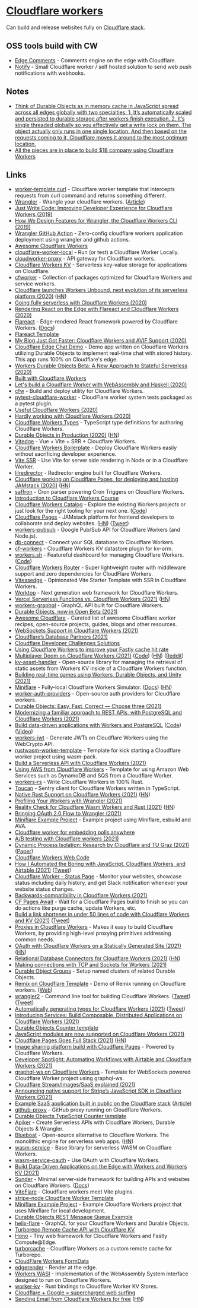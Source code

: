 # [Cloudflare workers](https://workers.cloudflare.com/)

Can build and release websites fully on [Cloudflare stack](https://twitter.com/pbteja1998/status/1496147994533679105).

## OSS tools build with CW

- [Edge Comments](https://github.com/umstek/edge-comments) - Comments engine on the edge with Cloudflare.
- [Notify](https://github.com/K0IN/Notify) - Small Cloudflare worker / self hosted solution to send web push notifications with webhooks.

## Notes

- [Think of Durable Objects as in memory cache in JavaScript spread across all edges globally with two specialties: 1. It’s automatically scaled and persisted to durable storage after workers finish execution. 2. It’s single threaded globally so you effectively get a write lock on them. The object actually only runs in one single location. And then based on the requests coming to it, Cloudflare moves it around to the most optimum location.](https://twitter.com/chatsidhartha/status/1460511611756728323?s=28)
- [All the pieces are in place to build $1B company using Cloudflare Workers](https://twitter.com/eastdakota/status/1461722959639240713)

## Links

- [worker-template curl](https://github.com/Gaafar/curl-worker) - Cloudflare worker template that intercepts requests from curl command and returns something different.
- [Wrangler](https://github.com/cloudflare/wrangler) - Wrangle your cloudflare workers. ([Article](https://blog.cloudflare.com/announcing-wrangler-dev-the-edge-on-localhost/))
- [Just Write Code: Improving Developer Experience for Cloudflare Workers (2019)](https://blog.cloudflare.com/just-write-code-improving-developer-experience-for-cloudflare-workers/)
- [How We Design Features for Wrangler, the Cloudflare Workers CLI (2019)](https://blog.cloudflare.com/how-we-design-features-for-wrangler)
- [Wrangler GitHub Action](https://github.com/cloudflare/wrangler-action) - Zero-config cloudflare workers application deployment using wrangler and github actions.
- [Awesome Cloudflare Workers](https://github.com/tomByrer/awesome-cloudflare-workers)
- [cloudflare-worker-local](https://github.com/gja/cloudflare-worker-local) - Run (or test) a Cloudflare Worker Locally.
- [cloudworker-proxy](https://github.com/markusahlstrand/cloudworker-proxy) - API gateway for Cloudflare workers.
- [Cloudflare Workers KV](https://www.cloudflare.com/products/workers-kv/) - Serverless key-value storage for applications on Cloudflare.
- [cfworker](https://github.com/cfworker/cfworker) - Collection of packages optimized for Cloudflare Workers and service workers.
- [Cloudflare launches Workers Unbound, next evolution of its serverless platform (2020)](https://blog.cloudflare.com/introducing-workers-unbound/) ([HN](https://news.ycombinator.com/item?id=23965514))
- [Going fully serverless with Cloudflare Workers (2020)](https://guido.io/posts/going-fully-serverless-with-cloudflare-workers/)
- [Rendering React on the Edge with Flareact and Cloudflare Workers (2020)](https://blog.cloudflare.com/rendering-react-on-the-edge-with-flareact-and-cloudflare-workers/)
- [Flareact](https://github.com/flareact/flareact) - Edge-rendered React framework powered by Cloudflare Workers. ([Docs](https://flareact.com/))
- [Flareact Template](https://github.com/flareact/flareact-template)
- [My Blog Just Got Faster: Cloudflare Workers and AVIF Support (2020)](https://endler.dev/2020/perf)
- [Cloudflare Edge Chat Demo](https://github.com/cloudflare/workers-chat-demo/) - Demo app written on Cloudflare Workers utilizing Durable Objects to implement real-time chat with stored history. This app runs 100% on Cloudflare's edge.
- [Workers Durable Objects Beta: A New Approach to Stateful Serverless (2020)](https://blog.cloudflare.com/introducing-workers-durable-objects/)
- [Built with Cloudflare Workers](https://workers.cloudflare.com/built-with)
- [Let's build a Cloudflare Worker with WebAssembly and Haskell (2020)](https://blog.cloudflare.com/cloudflare-worker-with-webassembly-and-haskell/)
- [cfw](https://github.com/lukeed/cfw) - Build and deploy utility for Cloudflare Workers.
- [pytest-cloudflare-worker](https://github.com/samuelcolvin/pytest-cloudflare-worker) - CloudFlare worker system tests packaged as a pytest plugin.
- [Useful Cloudflare Workers (2020)](https://max.town/b-4ZHOV1QJm2wbE-G9Uf4Q/aXyYJ6VdS5KVHa_fWtmzyA.html)
- [Hardly working with Cloudflare Workers (2020)](https://blog.notifly.io/2020/11/04/hardly-working-with-cloudflare-workers)
- [Cloudflare Workers Types](https://github.com/cloudflare/workers-types) - TypeScript type definitions for authoring Cloudflare Workers.
- [Durable Objects in Production (2020)](https://linc.sh/blog/durable-objects-in-production) ([HN](https://news.ycombinator.com/item?id=25084470))
- [Vitedge](https://github.com/frandiox/vitedge) - Vue + Vite + SRR + Cloudflare Workers.
- [Cloudflare Workers Boilerplate](https://github.com/frandiox/cf-workers-boilerplate) - Deploy Cloudflare Workers easily without sacrificing developer experience.
- [Vite SSR](https://github.com/frandiox/vite-ssr) - Use Vite for server side rendering in Node or in a Cloudflare Worker.
- [lilredirector](https://github.com/signalnerve/lilredirector) - Redirector engine built for Cloudflare Workers.
- [Cloudflare working on Cloudflare Pages, for deploying and hosting JAMstack (2020)](https://twitter.com/wongmjane/status/1335198021131194370) ([HN](https://news.ycombinator.com/item?id=25326232))
- [saffron](https://github.com/cloudflare/saffron) - Cron parser powering Cron Triggers on Cloudflare Workers.
- [Introduction to Cloudflare Workers Course](https://egghead.io/playlists/introduction-to-cloudflare-workers-5aa3)
- [Cloudflare Workers Catalog](https://workers-catalog.pages.dev/) - Explore the existing Workers projects or just look for the right tooling for your next one. ([Code](https://github.com/eidam/cf-workers-catalog))
- [Cloudflare Pages](https://pages.cloudflare.com/) - JAMstack platform for frontend developers to collaborate and deploy websites. ([HN](https://news.ycombinator.com/item?id=26778894)) ([Tweet](https://twitter.com/CloudflareDev/status/1449038115042041862))
- [workers-pubsub](https://github.com/sagi/workers-pubsub) - Google Pub/Sub API for Cloudflare Workers (and Node.js).
- [db-connect](https://github.com/cloudflare/db-connect) - Connect your SQL database to Cloudflare Workers.
- [cf-workers](https://github.com/kv-orm/cf-workers) - Cloudflare Workers KV datastore plugin for kv-orm.
- [workers.sh](https://workers.sh/) - Featureful dashboard for managing Cloudflare Workers. ([Code](https://github.com/GregBrimble/workers.sh))
- [Cloudflare Workers Router](https://github.com/tsndr/cloudflare-worker-router) - Super lightweight router with middleware support and zero dependencies for CloudFlare Workers.
- [Vitessedge](https://github.com/frandiox/vitessedge-template) - Opinionated Vite Starter Template with SSR in Cloudflare Workers.
- [Worktop](https://github.com/lukeed/worktop) - Next generation web framework for Cloudflare Workers.
- [Vercel Serverless Functions vs. Cloudflare Workers (2021)](https://moiva.io/blog/vercel-serverless-functions-vs-cloudflare-workers) ([HN](https://news.ycombinator.com/item?id=26580102))
- [workers-graphql](https://github.com/caass/workers-graphql) - GraphQL API built for Cloudflare Workers.
- [Durable Objects, now in Open Beta (2021)](https://blog.cloudflare.com/durable-objects-open-beta/)
- [Awesome Cloudflare](https://github.com/irazasyed/awesome-cloudflare) - Curated list of awesome Cloudflare worker recipes, open-source projects, guides, blogs and other resources.
- [WebSockets Support in Cloudflare Workers (2021)](https://blog.cloudflare.com/introducing-websockets-in-workers/)
- [Cloudflare’s Database Partners (2021)](https://blog.cloudflare.com/partnership-announcement-db/)
- [Cloudflare Developer Challenges Solutions](https://github.com/cloudflare/devweek)
- [Using Cloudflare Workers to improve your Fastly cache hit rate](https://blog.diffen.com/post/631968553491415040/using-cloudflare-workers-to-improve-fastly-cache-hit-rat)
- [Multiplayer Doom on Cloudflare Workers (2021)](https://blog.cloudflare.com/doom-multiplayer-workers/) ([Code](https://github.com/cloudflare/doom-wasm)) ([HN](https://news.ycombinator.com/item?id=27194031)) ([Reddit](https://www.reddit.com/r/programming/comments/nfcavm/multiplayer_doom_on_cloudflare_workers/))
- [kv-asset-handler](https://github.com/cloudflare/kv-asset-handler) - Open-source library for managing the retrieval of static assets from Workers KV inside of a Cloudflare Workers function.
- [Building real-time games using Workers, Durable Objects, and Unity (2021)](https://blog.cloudflare.com/building-real-time-games-using-workers-durable-objects-and-unity/)
- [Miniflare](https://github.com/cloudflare/miniflare) - Fully-local Cloudflare Workers Simulator. ([Docs](https://miniflare.dev/)) ([HN](https://news.ycombinator.com/item?id=28640618))
- [worker-auth-providers](https://github.com/subhendukundu/worker-auth-providers) - Open-source auth providers for Cloudflare workers.
- [Durable Objects: Easy, Fast, Correct — Choose three (2021)](https://blog.cloudflare.com/durable-objects-easy-fast-correct-choose-three/)
- [Modernizing a familiar approach to REST APIs, with PostgreSQL and Cloudflare Workers (2021)](https://blog.cloudflare.com/modernizing-a-familiar-approach-to-rest-apis-with-postgresql-and-cloudflare-workers/)
- [Build data-driven applications with Workers and PostgreSQL](https://developers.cloudflare.com/workers/tutorials/postgres) ([Code](https://github.com/cloudflare/postgres-postgrest-cloudflared-example)) ([Video](https://www.youtube.com/watch?v=inLOwovtqQM))
- [workers-jwt](https://github.com/sagi/workers-jwt) - Generate JWTs on Cloudflare Workers using the WebCrypto API.
- [rustwasm-worker-template](https://github.com/cloudflare/rustwasm-worker-template) - Template for kick starting a Cloudflare worker project using wasm-pack.
- [Build a Serverless API with Cloudflare Workers (2021)](https://egghead.io/courses/build-a-serverless-api-with-cloudflare-workers-d67ca551)
- [Using AWS from Cloudflare Workers](https://github.com/cloudflare/workers-aws-template) - Template for using Amazon Web Services such as DynamoDB and SQS from a Cloudflare Worker.
- [workers-rs](https://github.com/cloudflare/workers-rs) - Write Cloudflare Workers in 100% Rust.
- [Toucan](https://github.com/robertcepa/toucan-js) - Sentry client for Cloudflare Workers written in TypeScript.
- [Native Rust Support on Cloudflare Workers (2021)](https://blog.cloudflare.com/workers-rust-sdk/) ([HN](https://news.ycombinator.com/item?id=28469171))
- [Profiling Your Workers with Wrangler (2021)](https://blog.cloudflare.com/profiling-your-workers-with-wrangler/)
- [Reality Check for Cloudflare Wasm Workers and Rust (2021)](https://nickb.dev/blog/reality-check-for-cloudflare-wasm-workers-and-rust) ([HN](https://news.ycombinator.com/item?id=28576295))
- [Bringing OAuth 2.0 Flow to Wrangler (2021)](https://blog.cloudflare.com/wrangler-oauth/)
- [Miniflare Example Project](https://github.com/mrbbot/miniflare-esbuild-ava) - Example project using Miniflare, esbuild and AVA.
- [Cloudflare worker for embedding polls anywhere](https://github.com/vberlier/poll)
- [A/B testing with Cloudflare workers (2021)](https://ptrlaszlo.com/posts/cloudflare-ab-testing)
- [Dynamic Process Isolation: Research by Cloudflare and TU Graz (2021)](https://blog.cloudflare.com/spectre-research-with-tu-graz/) ([Paper](https://arxiv.org/pdf/2110.04751.pdf))
- [Cloudflare Workers Web Code](https://github.com/cloudflare/workers.cloudflare.com)
- [How I Automated the Boring with JavaScript, Cloudflare Workers, and Airtable (2021)](https://www.youtube.com/watch?v=tFQ2kbiu1K4&t=2s) ([Tweet](https://twitter.com/CloudflareDev/status/1448035062985883651))
- [Cloudflare Worker - Status Page](https://github.com/eidam/cf-workers-status-page) - Monitor your websites, showcase status including daily history, and get Slack notification whenever your website status changes.
- [Backwards-compatibility in Cloudflare Workers (2021)](https://blog.cloudflare.com/backwards-compatibility-in-cloudflare-workers/)
- [CF Pages Await](https://github.com/WalshyDev/cf-pages-await) - Wait for a Cloudflare Pages build to finish so you can do actions like purge cache, update Workers, etc.
- [Build a link shortener in under 50 lines of code with Cloudflare Workers and KV (2021)](https://www.unravelled.dev/cloudflare-workers-link-shortener/) ([Tweet](https://twitter.com/kzhen/status/1457373214234091523))
- [Proxies in Cloudflare Workers](https://github.com/GitbookIO/proxies-on-cloudflare) - Makes it easy to build Cloudflare Workers, by providing high-level proxying primitives addressing common needs.
- [OAuth with Cloudflare Workers on a Statically Generated Site (2021)](https://abyteofcoding.com/blog/oauth-with-cloudflare-workers-on-a-statically-generated-site/) ([HN](https://news.ycombinator.com/item?id=29225950))
- [Relational Database Connectors for Cloudflare Workers (2021)](https://blog.cloudflare.com/relational-database-connectors/) ([HN](https://news.ycombinator.com/item?id=29227519))
- [Making connections with TCP and Sockets for Workers (2021)](https://blog.cloudflare.com/introducing-socket-workers/)
- [Durable Object Groups](https://github.com/cloudflare/dog) - Setup named clusters of related Durable Objects.
- [Remix on Cloudflare Template](https://github.com/jacob-ebey/remix-cloudflare-demo) - Demo of Remix running on Cloudflare workers. ([Web](https://remix-cloudflare-demo.jacob-ebey.workers.dev/))
- [wrangler2](https://github.com/cloudflare/wrangler2) - Command line tool for building Cloudflare Workers. ([Tweet](https://twitter.com/jevakallio/status/1460617288638468103)) ([Tweet](https://twitter.com/threepointone/status/1460611387735134209))
- [Automatically generating types for Cloudflare Workers (2021)](https://blog.cloudflare.com/automatically-generated-types/) ([Tweet](https://twitter.com/_mrbbot/status/1460619162108280835))
- [Introducing Services: Build Composable, Distributed Applications on Cloudflare Workers (2021)](https://blog.cloudflare.com/introducing-worker-services/)
- [Durable Objects Counter template](https://github.com/cloudflare/durable-objects-rollup-esm)
- [JavaScript modules are now supported on Cloudflare Workers (2021)](https://blog.cloudflare.com/workers-javascript-modules/)
- [Cloudflare Pages Goes Full Stack (2021)](https://blog.cloudflare.com/cloudflare-pages-goes-full-stack/) ([HN](https://news.ycombinator.com/item?id=29253032))
- [Image sharing platform build with Cloudflare Pages](https://github.com/cloudflare/images.pages.dev) - Powered by Cloudflare Workers.
- [Developer Spotlight: Automating Workflows with Airtable and Cloudflare Workers (2021)](https://blog.cloudflare.com/developer-spotlight-jacob-hands-tritails/)
- [graphql-ws on Cloudflare Workers](https://github.com/enisdenjo/cloudflare-worker-graphql-ws-template) - Template for WebSockets powered Cloudflare Worker project using graphql-ws.
- [Cloudflare Stream/Images/SaaS explained (2021)](https://twitter.com/signalnerve/status/1461729892983353347)
- [Announcing native support for Stripe’s JavaScript SDK in Cloudflare Workers (2021)](https://blog.cloudflare.com/announcing-stripe-support-in-workers/)
- [Example SaaS application built in public on the Cloudflare stack](https://github.com/cloudflare/production-saas) ([Article](https://blog.cloudflare.com/production-saas-intro/))
- [github-proxy](https://github.com/mchaNetwork/github-proxy) - GitHub proxy running on Cloudflare Workers.
- [Durable Objects TypeScript Counter template](https://github.com/cloudflare/durable-objects-typescript-rollup-esm)
- [Apiker](https://github.com/hodgef/apiker) - Create Serverless APIs with Cloudflare Workers, Durable Objects & Wrangler.
- [Blueboat](https://github.com/losfair/blueboat) - Open-source alternative to Cloudflare Workers. The monolithic engine for serverless web apps. ([HN](https://news.ycombinator.com/item?id=29321442))
- [wasm-service](https://github.com/stevelr/wasm-service) - Base library for serverless WASM on Cloudflare Workers.
- [wasm-service-oauth](https://github.com/stevelr/wasm-service-oauth) - Use OAuth with Cloudflare Workers.
- [Build Data-Driven Applications on the Edge with Workers and Workers KV (2021)](https://egghead.io/courses/build-data-driven-applications-on-the-edge-with-workers-and-workers-kv-4932f3ea)
- [Sunder](https://github.com/SunderJS/sunder) - Minimal server-side framework for building APIs and websites on Cloudflare Workers. ([Docs](https://sunderjs.com/docs/))
- [ViteFlare](https://github.com/alloc/viteflare) - Cloudflare workers meet Vite plugins.
- [stripe-node Cloudflare Worker Template](https://github.com/stripe-samples/stripe-node-cloudflare-worker-template)
- [Miniflare Example Project](https://github.com/mrbbot/miniflare-typescript-esbuild-jest) - Example Cloudflare Workers project that uses Miniflare for local development.
- [Durable Objects REST Message Queue Example](https://github.com/ryan-mars/workers-queue-demo)
- [helix-flare](https://github.com/launchport/helix-flare) - GraphQL for your Cloudflare Workers and Durable Objects.
- [Turborepo Remote Cache API with Cloudflare KV](https://github.com/msutkowski/turborepo-remote-cache-api-cf-kv)
- [Hono](https://github.com/yusukebe/hono) - Tiny web framework for Cloudflare Workers and Fastly Compute@Edge.
- [turborcache](https://github.com/cometkim/turbocache) - Cloudflare Workers as a custom remote cache for Turborepo.
- [CloudFlare Workers FormData](https://github.com/TomasHubelbauer/workers-formdata)
- [edgerender](https://github.com/samuelcolvin/edgerender) - Render at the edge.
- [Workers WASI](https://github.com/cloudflare/workers-wasi) - Implementation of the WebAssembly System Interface designed to run on Cloudflare Workers.
- [worker-kv](https://github.com/zebp/worker-kv) - Rust bindings to Cloudflare Worker KV Stores.
- [Cloudflare + Google = supercharged web surfing](https://github.com/alii/search)
- [Sending Email from Cloudflare Workers for free](https://community.cloudflare.com/t/send-email-from-workers-using-mailchannels-for-free/361973) ([HN](https://news.ycombinator.com/item?id=30533032))